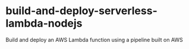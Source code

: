 # build-and-deploy-serverless-lambda-nodejs
Build and deploy an AWS Lambda function using a pipeline built on AWS
